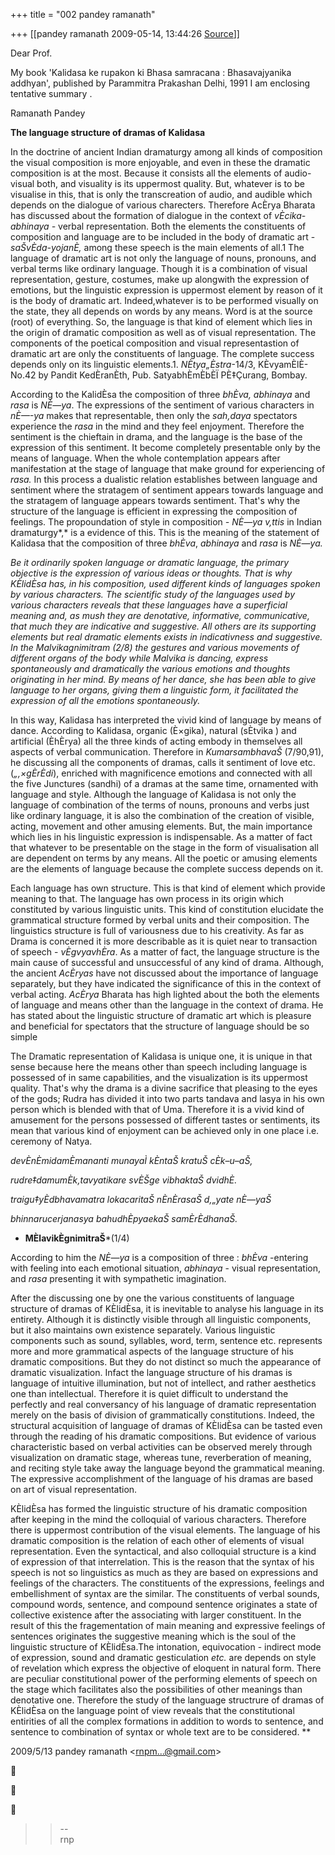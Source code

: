 +++
title = "002 pandey ramanath"

+++
[[pandey ramanath	2009-05-14, 13:44:26 [Source](https://groups.google.com/g/bvparishat/c/RGsCaaR7Pyw)]]



Dear Prof.

My book 'Kalidasa ke rupakon ki Bhasa samracana : Bhasavajyanika addhyan', published by Parammitra Prakashan Delhi, 1991 I am enclosing tentative summary .

Ramanath Pandey  

**The language structure of dramas of Kalidasa**



In the doctrine of ancient Indian dramaturgy among all kinds of composition the visual composition is more enjoyable, and even in these the dramatic composition is at the most. Because it consists all the elements of audio-visual both, and visuality is its uppermost quality. But, whatever is to be visualise in this, that is only the transcreation of audio, and audible which depends on the dialogue of various charecters. Therefore AcÈrya Bharata has discussed about the formation of dialogue in the context of *vÈcika-abhinaya -* verbal representation. Both the elements the constituents of composition and language are to be included in the body of dramatic art - *saŠvÈda-yojanÈ,* among these speech is the main elements of all.1 The language of dramatic art is not only the language of nouns, pronouns, and verbal terms like ordinary language. Though it is a combination of visual representation, gesture, costumes, make up alongwith the expression of emotions, but the linguistic expression is uppermost element by reason of it is the body of dramatic art. Indeed,whatever is to be performed visually on the state, they all depends on words by any means. Word is at the source (root) of everything. So, the language is that kind of element which lies in the origin of dramatic composition as well as of visual representation. The components of the poetical composition and visual representastion of dramatic art are only the constituents of language. The complete success depends only on its linguistic elements.1. *NÈtya„Èstra*-14/3, KÈvyamÈlÈ-No.42 by Pandit KedÈranÈth, Pub. SatyabhÈmÈbÈÏ PÈ‡Çurang, Bombay.

According to the KalidÈsa the composition of three *bhÈva, abhinaya* and *rasa* is *NÈ—ya*. The expressions of the sentiment of various characters in *nÈ—-ya* makes that representable, then only the *sah‚daya* spectators experience the *rasa* in the mind and they feel enjoyment. Therefore the sentiment is the chieftain in drama, and the language is the base of the expression of this sentiment. It become completely presentable only by the means of language. When the whole contemplation appears after manifestation at the stage of language that make ground for experiencing of *rasa.* In this process a dualistic relation establishes between language and sentiment where the stratagem of sentiment appears towards language and the stratagem of language appears towards sentiment. That's why the structure of the language is efficient in expressing the composition of feelings. The propoundation of style in composition *- NÈ—ya* *v‚ttis* in Indian dramaturgy*,* is a evidence of this. This is the meaning of the statement of Kalidasa that the composition of three *bhÈva*, *abhinaya* and *rasa* is *NÈ—ya.*

**Be it ordinarily spoken language or dramatic language, the primary objective is the expression of various ideas or thoughts. That is why KÈlidÈsa has, in his composition, used different kinds of languages spoken by various characters. The scientific study of the languages used by various characters reveals that these languages have a superficial meaning and, as mush they are denotative, informative, communicative, that much they are indicative and suggestive. All others are its supporting elements but real dramatic elements exists in indicativness and suggestive. In the *Malvikagnimitram* (2/8) the gestures and various movements of different organs of the body while Malvika is dancing, express spontaneously and dramatically the various emotions and thoughts originating in her mind. By means of her dance, she has been able to give language to her organs, giving them a linguistic form, it facilitated the expression of all the emotions spontaneously*.*

In this way, Kalidasa has interpreted the vivid kind of language by means of dance. According to Kalidasa, organic (È×gika), natural (sÈtvika ) and artificial (ÈhÈrya) all the three kinds of acting embody in themselves all aspects of verbal communication. Therefore in *KumarsambhavaŠ* (7/90,91), he discussing all the components of dramas, calls it sentiment of love etc. (*„‚×gÈrÈdi*), enriched with magnificence emotions and connected with all the five Junctures (sandhi) of a dramas at the same time, ornamented with language and style. Although the language of Kalidasa is not only the language of combination of the terms of nouns, pronouns and verbs just like ordinary language, it is also the combination of the creation of visible, acting, movement and other amusing elements. But, the main importance which lies in his linguistic expression is indispensable. As a matter of fact that whatever to be presentable on the stage in the form of visualisation
all are dependent on terms by any means. All the poetic or amusing elements are the elements of language because the complete success depends on it.

Each language has own structure. This is that kind of element which provide meaning to that. The language has own process in its origin which constituted by various linguistic units. This kind of constitution elucidate the grammatical structure formed by verbal units and their composition. The linguistics structure is full of variousness due to his creativity. As far as Drama is concerned it is more describable as it is quiet near to transaction of speech - *vÈgvyavhÈra*. As a matter of fact, the language structure is the main cause of successful and unsuccessful of any kind of drama. Although, the ancient *AcÈryas* have not discussed about the importance of language separately, but they have indicated the significance of this in the context of verbal acting. *AcÈrya* Bharata has high lighted about the both the elements of language and means other than the language in the context of drama. He has stated about the linguistic structure of dramatic art which is pleasure and beneficial for spectators that the structure of language should be so simple

The Dramatic representation of Kalidasa is unique one, it is unique in that sense because here the means other than speech including language is possessed of in same capabilities, and the visualization is its uppermost quality. That's why the drama is a divine sacrifice that pleasing to the eyes of the gods; Rudra has divided it into two parts tandava and lasya in his own person which is blended with that of Uma. Therefore it is a vivid kind of amusement for the persons possessed of different tastes or sentiments, its mean that various kind of enjoyment can be achieved only in one place i.e. ceremony of Natya.

*devÈnÈmidamÈmananti munayaÌ kÈntaŠ kratuŠ cÈk–u–aŠ,*

*rudre‡damumÈk‚tavyatikare svÈŠge vibhaktaŠ dvidhÈ.*

*traigu‡yÈdbhavamatra lokacaritaŠ nÈnÈrasaŠ d‚„yate nÈ—yaŠ*

*bhinnarucerjanasya bahudhÈpyaekaŠ samÈrÈdhanaŠ.*

* **MÈlavikÈgnimitraŠ***(1/4)

According to him the *NÈ—ya* is a composition of three : *bhÈva* -entering with feeling into each emotional situation, *abhinaya* - visual representation, and *rasa* presenting it with sympathetic imagination.

After the discussing one by one the various constituents of language structure of dramas of KÈlidÈsa, it is inevitable to analyse his language in its entirety. Although it is distinctly visible through all linguistic components, but it also maintains own existence separately. Various linguistic components such as sound, syllables, word, term, sentence etc. represents more and more grammatical aspects of the language structure of his dramatic compositions. But they do not distinct so much the appearance of dramatic visualization. Infact the language structure of his dramas is language of intuitive illumination, but not of intellect, and rather aesthetics one than intellectual. Therefore it is quiet difficult to understand the perfectly and real conversancy of his language of dramatic representation merely on the basis of division of grammatically constitutions. Indeed, the structural acquisition of language of dramas of KÈlidÈsa can be tasted even through the reading of his dramatic compositions. But evidence of various characteristic based on verbal activities can be observed merely through visualization on dramatic stage, whereas tune, reverberation of meaning, and reciting style take away the language beyond the grammatical meaning. The expressive accomplishment of the language of his dramas are based on art of visual representation.

KÈlidÈsa has formed the linguistic structure of his dramatic composition after keeping in the mind the colloquial of various characters. Therefore there is uppermost contribution of the visual elements. The language of his dramatic composition is the relation of each other of
elements of visual representation. Even the syntactical, and also colloquial structure is a kind of expression of that interrelation. This is the reason that the syntax of his speech is not so linguistics as much as they are based on expressions and feelings of the characters. The constituents of the expressions, feelings and embellishment of syntax are the similar. The constituents of verbal sounds, compound words, sentence, and compound sentence originates a state of collective existence after the associating with larger constituent. In the result of this the fragementation of main meaning and expressive feelings of sentences originates the suggestive meaning which is the soul of the linguistic structure of KÈlidÈsa.The intonation, equivocation - indirect mode of expression, sound and dramatic gesticulation *etc.* are depends on style of revelation which express the objective of eloquent in
natural form. There are peculiar constitutional power of the performing elements of speech on the stage which facilitates also the possibilities of other meanings than denotative one. Therefore the study of the language structrure of dramas of KÈlidÈsa on the language point of view reveals that the constitutional entirities of all the complex formations in addition to words to sentence, and sentence to combination of syntax or whole text are to be considered. **



  
  

2009/5/13 pandey ramanath \<[rnpm...@gmail.com]()\>  







> 
> > 
> > --  
> rnp  
>   
> > 
> > 

